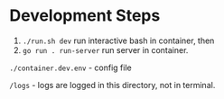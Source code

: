 # Development Steps

1. `./run.sh dev` run interactive bash in container, then
2. `go run . run-server` run server in container.

`./container.dev.env` - config file

`/logs` - logs are logged in this directory, not in terminal.
